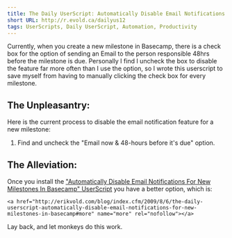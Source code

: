 ```yaml
---
title: The Daily UserScript: Automatically Disable Email Notifications For New Milestones In Basecamp
short URL: http://r.evold.ca/dailyus12
tags: UserScripts, Daily UserScript, Automation, Productivity
---
```

Currently, when you create a new milestone in Basecamp, there is a check box for the option of sending an Email to the person responsible 48hrs before the milestone is due. Personally I find I uncheck the box to disable the feature far more often than I use the option, so I wrote this userscript to save myself from having to manually clicking the check box for every milestone.
</p>

<h2>The Unpleasantry:</h2>
<p>
Here is the current process to disable the email notification feature for a new milestone:
</p><ol>
<li>Find and uncheck the "Email now &amp; 48-hours before it's due" option.</li>
</ol>
<p></p>

<h2>The Alleviation:</h2>
<p>
Once you install the <a href="http://userscripts.org/scripts/show/55151" title="Automatically Disable Email Notifications For New Milestones In Basecamp" rel="external nofollow" target="_blank" rev="vote-for">"Automatically Disable Email Notifications For New Milestones In Basecamp" UserScript</a> you have a better option, which is:
</p>

  	<a href="http://erikvold.com/blog/index.cfm/2009/8/6/the-daily-userscript-automatically-disable-email-notifications-for-new-milestones-in-basecamp#more" name="more" rel="nofollow"></a>
		
<p>
Lay back, and let monkeys do this work.
</p>
